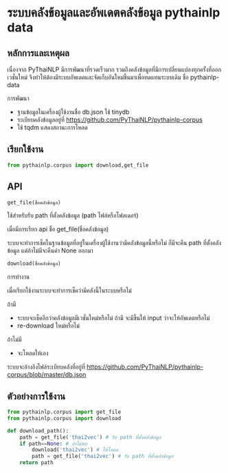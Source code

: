 # ระบบคลังข้อมูลและอัพเดตคลังข้อมูล pythainlp data

## หลักการและเหตุผล

เนื่องจาก PyThaiNLP มีการพัฒนาที่รวดเร็วมาก รวมถึงคลังข้อมูลที่มีการเปลี่ยนแปลงทุกครั้งที่ออกเวชั่นใหม่ จึงทำให้ต้องมีระบบอัพเดตและจัดเก็บอันใหม่ขึ้นมาเพื่อทดแทนระบบเดิม ชื่อ pythainlp-data

การพัฒนา

- ฐานข้อมูลในเครื่องผู้ใช้งานชื่อ db.json ใช้ tinydb
- ระเบียบคลังข้อมูลอยู่ที่  https://github.com/PyThaiNLP/pythainlp-corpus
- ใช้ tqdm แสดงสถานะการโหลด

## เรียกใช้งาน

```python
from pythainlp.corpus import download,get_file
```

## API

```python
get_file(ชื่อคลังข้อมูล)
```

ใช้สำหรับรับ path ที่ตั้งคลังข้อมูล (path ไฟล์หรือโฟลเดอร์)

เมื่อมีการเรียก api ชื่อ get_file(ชื่อคลังข้อมูล)

ระบบจะทำการเช็คในฐานข้อมูลที่อยู่ในเครื่องผู้ใช้งานว่ามีคลังข้อมูลนี้หรือไม่ ก็มีจะคืน path ที่ตั้งคลังข้อมูล แต่ถ้าไม่มีจะคืนค่า None ออกมา

```python
download(ชื่อคลังข้อมูล)
```

การทำงาน

เมื่อเรียกใช้งานระบบจะทำการเช็คว่ามีคลังนี้ในระบบหรือไม่

ถ้ามี

- ระบบจะเช็คอีกว่าคลังข้อมูลมีเวชั่นใหม่หรือไม่ ถ้ามี จะมีขึ้นให้ input ว่าจะให้อัพเดตหรือไม่
- re-download ใหม่หรือไม่

ถ้าไม่มี

- จะโหลดให้เอง

ระบบจะอ้างอิงไฟล์ระเบียบคลังที่อยู่ที่ https://github.com/PyThaiNLP/pythainlp-corpus/blob/master/db.json

## ตัวอย่างการใช้งาน

```python
from pythainlp.corpus import get_file
from pythainlp.corpus import download

def download_path():
	path = get_file('thai2vec') # รับ path ที่ตั้งคลังข้อมูล
	if path==None: # ถ้าไม่พบ
		download('thai2vec') # ให้โหลด
		path = get_file('thai2vec') # รับ path ที่ตั้งคลังข้อมูล
	return path
```

